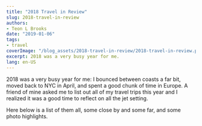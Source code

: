 ```yaml
---
title: "2018 Travel in Review"
slug: 2018-travel-in-review
authors:
- Teon L Brooks
date: "2019-01-06"
tags:
- travel
coverImage: "/blog_assets/2018-travel-in-review/2018-travel-in-review.png"
excerpt: 2018 was a very busy year for me.
lang: en-US
---
```

<script>import Album from '$lib/components/Album.svelte'</script>

2018 was a very busy year for me: I bounced between coasts a far bit, moved back to NYC in April, and spent a good chunk of time in Europe. A friend of mine asked me to list out all of my travel trips this year and I realized it was a good time to reflect on all the jet setting.

Here below is a list of them all, some close by and some far, and some photo highlights.

<Album 
    albumHref = "https://photos.app.goo.gl/iqGQCPB6YjrPPgVa9"
    imageHref = "/blog_assets/2018-travel-in-review/IMG_20180912_160409.jpg"
    alt = "Me holding a glass of champagne at a champagne house"
    caption = "🎒 2018 Travel in Review"
/>
